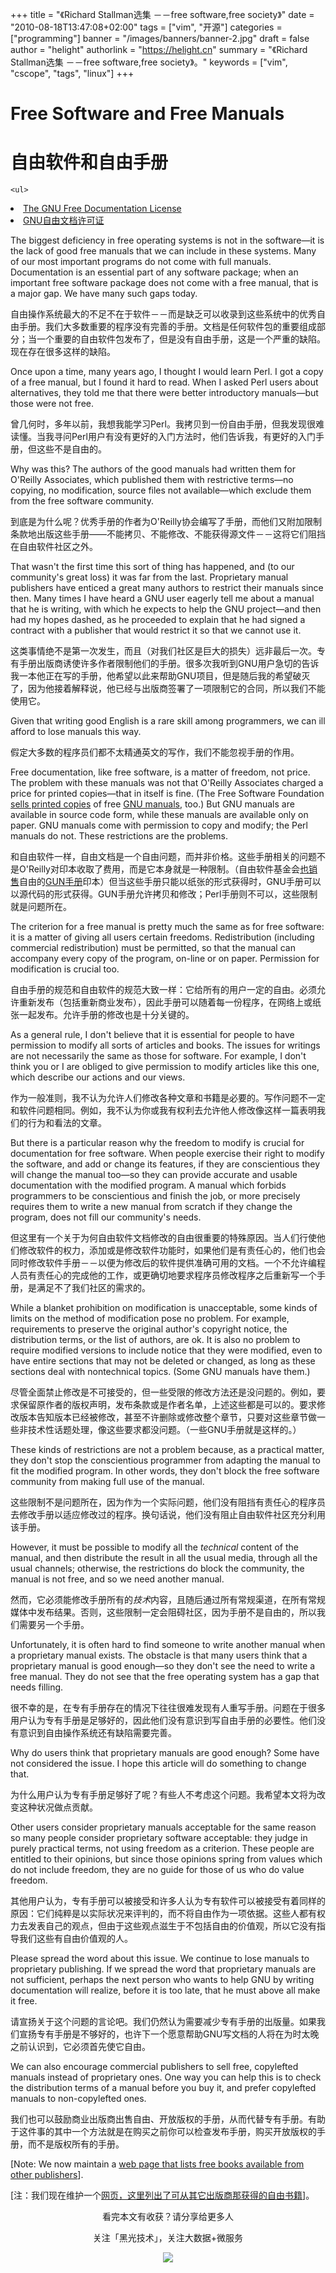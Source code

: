 +++
title = "《Richard Stallman选集 －－free software,free society》"
date = "2010-08-18T13:47:08+02:00"
tags = ["vim", "开源"]
categories = ["programming"]
banner = "/images/banners/banner-2.jpg"
draft = false
author = "helight"
authorlink = "https://helight.cn"
summary = "《Richard Stallman选集 －－free software,free society》。"
keywords = ["vim", "cscope", "tags", "linux"]
+++

# Free Software and Free Manuals</h2>
# 自由软件和自由手册</h2>

	<ul>
<li><a href="/copyleft/fdl.html">The GNU Free Documentation License</a></li>
<li><a href="/copyleft/fdl.html">GNU自由文档许可证</a></li>
	</ul>


The biggest deficiency in free operating systems is not in the
software—it is the lack of good free manuals that we can include
in these systems.  Many of our most important programs do not come
with full manuals.  Documentation is an essential part of any software
package; when an important free software package does not come with a
free manual, that is a major gap.  We have many such gaps today.

自由操作系统最大的不足不在于软件－－而是缺乏可以收录到这些系统中的优秀自由手册。我们大多数重要的程序没有完善的手册。文档是任何软件包的重要组成部分；当一个重要的自由软件包发布了，但是没有自由手册，这是一个严重的缺陷。现在存在很多这样的缺陷。

Once upon a time, many years ago, I thought I would learn Perl.  I got
a copy of a free manual, but I found it hard to read.  When I asked
Perl users about alternatives, they told me that there were better
introductory manuals—but those were not free.

曾几何时，多年以前，我想我能学习Perl。我拷贝到一份自由手册，但我发现很难读懂。当我寻问Perl用户有没有更好的入门方法时，他们告诉我，有更好的入门手册，但这些不是自由的。


Why was this?  The authors of the good manuals had written them for
O'Reilly Associates, which published them with restrictive
terms—no copying, no modification, source files not
available—which exclude them from the free software
community.

到底是为什么呢？优秀手册的作者为O'Reilly协会编写了手册，而他们又附加限制条款地出版这些手册——不能拷贝、不能修改、不能获得源文件－－这将它们阻挡在自由软件社区之外。


That wasn't the first time this sort of thing has happened, and (to
our community's great loss) it was far from the last.  Proprietary
manual publishers have enticed a great many authors to restrict their
manuals since then.  Many times I have heard a GNU user eagerly tell
me about a manual that he is writing, with which he expects to help
the GNU project—and then had my hopes dashed, as he proceeded to
explain that he had signed a contract with a publisher that would
restrict it so that we cannot use it.

这类事情绝不是第一次发生，而且（对我们社区是巨大的损失）远非最后一次。专有手册出版商诱使许多作者限制他们的手册。很多次我听到GNU用户急切的告诉我一本他正在写的手册，他希望以此来帮助GNU项目，但是随后我的希望破灭了，因为他接着解释说，他已经与出版商签署了一项限制它的合同，所以我们不能使用它。
	

Given that writing good English is a rare skill among programmers, we
can ill afford to lose manuals this way.

假定大多数的程序员们都不太精通英文的写作，我们不能忽视手册的作用。


Free documentation, like free software, is a matter of freedom, not
price.  The problem with these manuals was not that O'Reilly
Associates charged a price for printed copies—that in itself is
fine.  (The Free Software Foundation
<a href="/doc/doc.html#DescriptionsOfGNUDocumentation">sells printed
		copies</a> of free <a href="/doc/doc.html">GNU manuals</a>, too.)  But
GNU manuals are available in source code form, while these manuals are
available only on paper.  GNU manuals come with permission to copy and
modify; the Perl manuals do not.  These restrictions are the problems.

和自由软件一样，自由文档是一个自由问题，而并非价格。这些手册相关的问题不是O'Reilly对印本收取了费用，而是它本身就是一种限制。（自由软件基金会<a href="/doc/doc.html#DescriptionsOfGNUDocumentation">也销售</a>自由的<a href="/doc/doc.html">GUN手册</a>印本）但当这些手册只能以纸张的形式获得时，GNU手册可以以源代码的形式获得。GUN手册允许拷贝和修改；Perl手册则不可以，这些限制就是问题所在。


The criterion for a free manual is pretty much the same as for free
software: it is a matter of giving all users certain freedoms.
Redistribution (including commercial redistribution) must be
permitted, so that the manual can accompany every copy of the program,
on-line or on paper.  Permission for modification is crucial too.

自由手册的规范和自由软件的规范大致一样：它给所有的用户一定的自由。必须允许重新发布（包括重新商业发布），因此手册可以随着每一份程序，在网络上或纸张一起发布。允许手册的修改也是十分关键的。


As a general rule, I don't believe that it is essential for people to
have permission to modify all sorts of articles and books.  The issues
for writings are not necessarily the same as those for software.  For
example, I don't think you or I are obliged to give permission to
modify articles like this one, which describe our actions and our
views.

作为一般准则，我不认为允许人们修改各种文章和书籍是必要的。写作问题不一定和软件问题相同。例如，我不认为你或我有权利去允许他人修改像这样一篇表明我们的行为和看法的文章。

But there is a particular reason why the freedom to modify is crucial
for documentation for free software.  When people exercise their right
to modify the software, and add or change its features, if they are
conscientious they will change the manual too—so they can provide
accurate and usable documentation with the modified program.  A manual
which forbids programmers to be conscientious and finish the job, or
more precisely requires them to write a new manual from scratch if
they change the program, does not fill our community's needs.

但这里有一个关于为何自由软件文档修改的自由很重要的特殊原因。当人们行使他们修改软件的权力，添加或是修改软件功能时，如果他们是有责任心的，他们也会同时修改软件手册－－以便为修改后的软件提供准确可用的文档。一个不允许编程人员有责任心的完成他的工作，或更确切地要求程序员修改程序之后重新写一个手册，是满足不了我们社区的需求的。


While a blanket prohibition on modification is unacceptable, some
kinds of limits on the method of modification pose no problem.  For
example, requirements to preserve the original author's copyright
notice, the distribution terms, or the list of authors, are ok.  It is
also no problem to require modified versions to include notice that
they were modified, even to have entire sections that may not be
deleted or changed, as long as these sections deal with nontechnical
topics.  (Some GNU manuals have them.)

尽管全面禁止修改是不可接受的，但一些受限的修改方法还是没问题的。例如，要求保留原作者的版权声明，发布条款或是作者名单，上述这些都是可以的。要求修改版本告知版本已经被修改，甚至不许删除或修改整个章节，只要对这些章节做一些非技术性话题处理，像这些要求都没问题。（一些GNU手册就是这样的。）	
	

These kinds of restrictions are not a problem because, as a practical
matter, they don't stop the conscientious programmer from adapting the
manual to fit the modified program.  In other words, they don't block
the free software community from making full use of the manual.

这些限制不是问题所在，因为作为一个实际问题，他们没有阻挡有责任心的程序员去修改手册以适应修改过的程序。换句话说，他们没有阻止自由软件社区充分利用该手册。

However, it must be possible to modify all the <em>technical</em>
content of the manual, and then distribute the result in all the usual
media, through all the usual channels; otherwise, the restrictions do
block the community, the manual is not free, and so we need another
manual.

然而，它必须能修改手册所有的<em>技术</em>内容，且随后通过所有常规渠道，在所有常规媒体中发布结果。否则，这些限制一定会阻碍社区，因为手册不是自由的，所以我们需要另一个手册。


Unfortunately, it is often hard to find someone to write another
manual when a proprietary manual exists.  The obstacle is that many
users think that a proprietary manual is good enough—so they
don't see the need to write a free manual.  They do not see that the
free operating system has a gap that needs filling.

很不幸的是，在专有手册存在的情况下往往很难发现有人重写手册。问题在于很多用户认为专有手册是足够好的，因此他们没有意识到写自由手册的必要性。他们没有意识到自由操作系统还有缺陷需要完善。

Why do users think that proprietary manuals are good enough?  Some
have not considered the issue.  I hope this article will do something
to change that.

为什么用户认为专有手册足够好了呢？有些人不考虑这个问题。我希望本文将为改变这种状况做点贡献。


Other users consider proprietary manuals acceptable for the same
reason so many people consider proprietary software acceptable: they
judge in purely practical terms, not using freedom as a criterion.
These people are entitled to their opinions, but since those opinions
spring from values which do not include freedom, they are no guide for
those of us who do value freedom.

其他用户认为，专有手册可以被接受和许多人认为专有软件可以被接受有着同样的原因：它们纯粹是以实际状况来评判的，而不将自由作为一项依据。这些人都有权力去发表自己的观点，但由于这些观点滋生于不包括自由的价值观，所以它没有指导我们这些有自由价值观的人。


Please spread the word about this issue.  We continue to lose manuals
to proprietary publishing.  If we spread the word that proprietary
manuals are not sufficient, perhaps the next person who wants to help
GNU by writing documentation will realize, before it is too late, that
he must above all make it free.

请宣扬关于这个问题的言论吧。我们仍然认为需要减少专有手册的出版量。如果我们宣扬专有手册是不够好的，也许下一个愿意帮助GNU写文档的人将在为时太晚之前认识到，它必须首先使它自由。


We can also encourage commercial publishers to sell free, copylefted
manuals instead of proprietary ones.  One way you can help this is to
check the distribution terms of a manual before you buy it, and
prefer copylefted manuals to non-copylefted ones.

我们也可以鼓励商业出版商出售自由、开放版权的手册，从而代替专有手册。有助于这件事的其中一个方法就是在购买之前你可以检查发布手册，购买开放版权的手册，而不是版权所有的手册。

[Note: We now maintain a <a href="/doc/other-free-books.html">web page
		that lists free books available from other publishers</a>].

[注：我们现在维护一个<a href="/doc/other-free-books.html">网页，这里列出了可从其它出版商那获得的自由书籍</a>]。


<center>
看完本文有收获？请分享给更多人<br>

关注「黑光技术」，关注大数据+微服务<br>

![](/images/qrcode_helight_tech.jpg)
</center>
